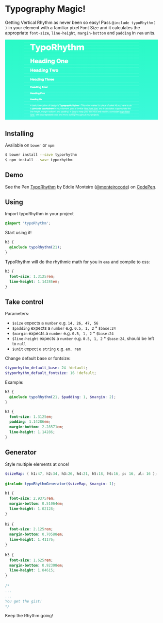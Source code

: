 # Typography Magic!

Getting Vertical Rhythm as never been so easy! Pass `@include typoRhythm( )` in your element with a familiar pixel Font Size and it calculates the appropriate `font-size`, `line-height`, `margin-bottom` and `padding` in `rem` units.

![alt tag](./demo/screenshot.png)


## Installing
Available on `bower` or `npm`
```bash
$ bower install --save typorhythm
$ npm install --save typorhythm
```

## Demo
<p data-height="374" data-theme-id="14935" data-slug-hash="xbzwwx" data-default-tab="result" data-user="monteirocode" class='codepen'>See the Pen <a href='http://codepen.io/monteirocode/pen/xbzwwx/'>TypoRhythm</a> by Eddie Monteiro (<a href='http://codepen.io/monteirocode'>@monteirocode</a>) on <a href='http://codepen.io'>CodePen</a>.</p>
<script async src="//assets.codepen.io/assets/embed/ei.js"></script>

## Using
Import typoRhythm in your project
```scss
@import 'typoRhythm';
```

Start using it!
```scss
h3 {
  @include typoRhythm(21);
}
```

TypoRhythm will do the rhythmic math for you in `ems` and compile to css:
```css
h3 {
  font-size: 1.3125rem;
  line-height: 1.14286em;
}
```

## Take control

Parameters:
- `$size` expects a `number` e.g. `14, 26, 47, 56`
- `$padding` expects a `number` e.g. `0.5, 1, 2` * `$base:24`
- `$margin` expects a `number` e.g. `0.5, 1, 2` * `$base:24`
- `$line-height` expects a `number` e.g. `0.5, 1, 2` * `$base:24`, should be left to `null`
- `$unit` expect a `string` e.g. `em, rem`

Change default base or fontsize:
```scss
$typorhythm_default_base: 24 !default;
$typorhythm_default_fontsize: 16 !default;
```

Example:
```scss
h3 {
  @include typoRhythm(21, $padding: 1, $margin: 2);
}
```
```css
h3 {
  font-size: 1.3125em;
  padding: 1.14286em;
  margin-bottom: 2.28571em;
  line-height: 1.14286;
}
```

## Generator
Style multiple elements at once!

```scss
$sizeMap: ( h1:47, h2:34, h3:26, h4:21, h5:18, h6:16, p: 16, ul: 16 );

@include typoRhythmGenerator($sizeMap, $margin: 1);
```
```css
h1 {
  font-size: 2.9375rem;
  margin-bottom: 0.51064em;
  line-height: 1.02128;
}

h2 {
  font-size: 2.125rem;
  margin-bottom: 0.70588em;
  line-height: 1.41176;
}

h3 {
  font-size: 1.625rem;
  margin-bottom: 0.92308em;
  line-height: 1.84615;
}

/*
...
...
You get the gist!
*/
```

Keep the Rhythm going!
